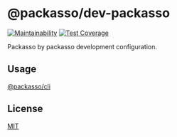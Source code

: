 # @packasso/dev-packasso

[![Maintainability](https://api.codeclimate.com/v1/badges/aaced5b2261f8a59b7cd/maintainability)](https://codeclimate.com/github/qiwi/packasso/maintainability)
[![Test Coverage](https://api.codeclimate.com/v1/badges/aaced5b2261f8a59b7cd/test_coverage)](https://codeclimate.com/github/qiwi/packasso/test_coverage)

Packasso by packasso development configuration.

## Usage

[@packasso/cli](https://www.npmjs.com/package/@packasso/cli)

## License

[MIT](./LICENSE)
